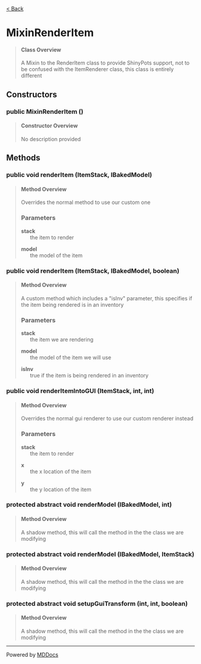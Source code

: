 [< Back](..)
# MixinRenderItem #
>#### Class Overview ####
>A Mixin to the RenderItem class to provide ShinyPots support, not to be confused with the
 ItemRenderer class, this class is entirely different
## Constructors ##
### public MixinRenderItem () ###
>#### Constructor Overview ####
>No description provided
>
## Methods ##
### public void renderItem (ItemStack, IBakedModel) ###
>#### Method Overview ####
>Overrides the normal method to use our custom one
>
>### Parameters ###
>**stack**<br />
>&nbsp;&nbsp;&nbsp;&nbsp;&nbsp;&nbsp;the item to render
>
>**model**<br />
>&nbsp;&nbsp;&nbsp;&nbsp;&nbsp;&nbsp;the model of the item
>
### public void renderItem (ItemStack, IBakedModel, boolean) ###
>#### Method Overview ####
>A custom method which includes a "isInv" parameter, this specifies if the item being rendered
 is in an inventory
>
>### Parameters ###
>**stack**<br />
>&nbsp;&nbsp;&nbsp;&nbsp;&nbsp;&nbsp;the item we are rendering
>
>**model**<br />
>&nbsp;&nbsp;&nbsp;&nbsp;&nbsp;&nbsp;the model of the item we will use
>
>**isInv**<br />
>&nbsp;&nbsp;&nbsp;&nbsp;&nbsp;&nbsp;true if the item is being rendered in an inventory
>
### public void renderItemIntoGUI (ItemStack, int, int) ###
>#### Method Overview ####
>Overrides the normal gui renderer to use our custom renderer instead
>
>### Parameters ###
>**stack**<br />
>&nbsp;&nbsp;&nbsp;&nbsp;&nbsp;&nbsp;the item to render
>
>**x**<br />
>&nbsp;&nbsp;&nbsp;&nbsp;&nbsp;&nbsp;the x location of the item
>
>**y**<br />
>&nbsp;&nbsp;&nbsp;&nbsp;&nbsp;&nbsp;the y location of the item
>
### protected abstract void renderModel (IBakedModel, int) ###
>#### Method Overview ####
>A shadow method, this will call the method in the the class we are modifying
>
### protected abstract void renderModel (IBakedModel, ItemStack) ###
>#### Method Overview ####
>A shadow method, this will call the method in the the class we are modifying
>
### protected abstract void setupGuiTransform (int, int, boolean) ###
>#### Method Overview ####
>A shadow method, this will call the method in the the class we are modifying
>

---
Powered by [MDDocs](https://github.com/VRCube/MDDocs)